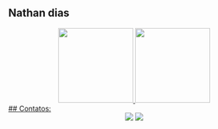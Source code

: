 ## Nathan dias

<div align="center">
  <a href="https://github.com/Nathandiassoares" target="_blank">
  <img height="150em" src="https://github-readme-stats.vercel.app/api?username=Nathandiassoares&show_icons=true&theme=sky&include_all_commits=true&count_private=true"/>
  <img height="150em" src="https://github-readme-stats.vercel.app/api/top-langs/?username=Nathandiassoares&layout=compact&langs_count=7&theme=sky"/>
</div>
## Contatos:

<div align="center">
<a href="https://www.instagram.com/soaresnathandias/" target="_blank"><img src="https://img.shields.io/badge/-Instagram-%23E4405F?style=for-the-badge&logo=instagram&logoColor=white" target="_blank"></a>
<a href="https://www.linkedin.com/in/nathan-dias-s/" target="_blank"><img src="https://img.shields.io/badge/-LinkedIn-%230077B5?style=for-the-badge&logo=linkedin&logoColor=white" target="_blank"></a>   
</div>
